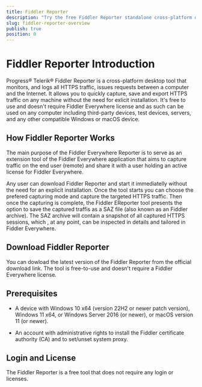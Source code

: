 ```yaml
---
title: Fiddler Reporter
description: "Try the free Fiddler Reporter standalone cross-platform desktop tool HTTP-request proxy and use it to capture and export HTTP(S) traffic from any browser, system, or platform ."
slug: fiddler-reporter-overview
publish: true
position: 0
---
```


# Fiddler Reporter Introduction

Progress® Telerik® Fiddler Reporter is a cross-platform desktop tool that monitors, and logs all HTTPS traffic, issues requests between a computer and the Internet. It allows you to quickly capture, save and export HTTPS traffic on any machine without the need for exlicit installation. It's free to use and doesn't require Fiddler Everywhere license and as such can be used on any computer including third-party devices, test devices, servers, and any other compatible Windows or macOS device.

## How Fiddler Reporter Works

The main purpose of the Fiddler Everywhere Reporter is to serve as an extension tool of the Fiddler Everywhere application that aims to capture traffic on the end user (remote) and share it with a user holding an active license for Fiddler Everywhere.

 Any user can download Fiddler Reporter and start it immediatelly without the need for an explicit installation. Once the tool starts you can choose the prefered capturing mode and capture the targeted HTTPS traffic. Then once the capturing is complete, the Fiddler EReporter tool presents the option to save the captured traffis as a SAZ file (also known as an Fiddler archive). The SAZ archive will contain a snapshot of all captured HTTPS sessions, which , at any point, can be inspected in details and tailored in Fiddler Everywhere.

 ## Download Fiddler Reporter

 You can dowload the latest version of the Fiddler Reporter from the official download link. The tool is free-to-use and doesn't require a Fiddler Everywhere license. 

 ## Prerequisites

- A device with Windows 10 x64 (version 22H2 or newer patch version), Windows 11 x64, or Windows Server 2016 (or newer), or macOS version 11 (or newer).

- An account with administrative rights to install the Fiddler certificate authority (CA) and to set/unset system proxy.

## Login and License

The Fiddler Reporter is a free tool that does not require any login or licenses.